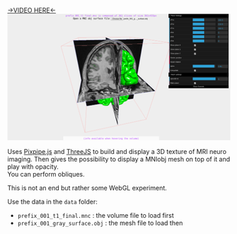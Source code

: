 [→VIDEO HERE←](https://youtu.be/qjNuVnkR1V0)
![](images/capture.png)

Uses [Pixpipe.js](https://github.com/jonathanlurie/pixpipejs) and [ThreeJS](https://threejs.org/) to build and display a 3D texture of MRI neuro imaging. Then gives the possibility to display a MNIobj mesh on top of it and play with opacity.  
You can perform obliques.

This is not an end but rather some WebGL experiment.

Use the data in the `data` folder:
- `prefix_001_t1_final.mnc` : the volume file to load first
- `prefix_001_gray_surface.obj` : the mesh file to load then
